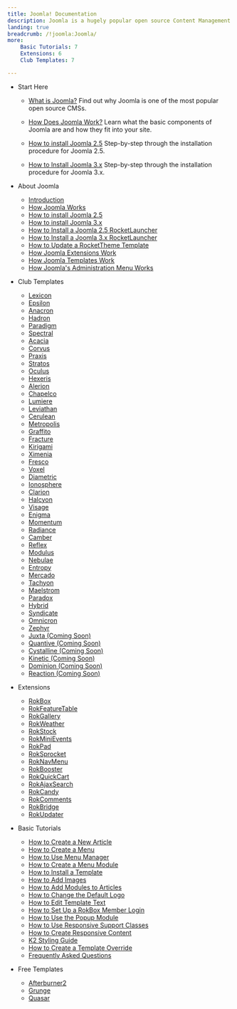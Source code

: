 ```yaml
---
title: Joomla! Documentation
description: Joomla is a hugely popular open source Content Management System (CMS) and the platform this site is built upon. This section enables you to find out more about Joomla and how to use it with RocketTheme templates and extensions.
landing: true
breadcrumb: /!joomla:Joomla/
more:
	Basic Tutorials: 7
	Extensions: 6
	Club Templates: 7

---
```


* Start Here

	- [What is Joomla?](platform/)
	  Find out why Joomla is one of the most popular open source CMSs.

	- [How Does Joomla Work?](platform/understanding.md)
	  Learn what the basic components of Joomla are and how they fit into your site.

	- [How to install Joomla 2.5](platform/install_joomla_25.md)
	  Step-by-step through the installation procedure for Joomla 2.5.

	- [How to Install Joomla 3.x](platform/install_joomla_3x.md)
	  Step-by-step through the installation procedure for Joomla 3.x.

<!-- -->

* About Joomla

	- [Introduction](platform/)
	- [How Joomla Works](platform/understanding.md)
	- [How to install Joomla 2.5](platform/install_joomla_25.md)
	- [How to install Joomla 3.x](platform/install_joomla_3x.md)
	- [How to Install a Joomla 2.5 RocketLauncher](platform/rocketlauncher_25.md)
    - [How to Install a Joomla 3.x RocketLauncher](platform/rocketlauncher_3x.md)
    - [How to Update a RocketTheme Template](platform/update_template.md)
	- [How Joomla Extensions Work](platform/extensions.md)
	- [How Joomla Templates Work](platform/templates.md)
	- [How Joomla's Administration Menu Works](platform/administrator.md)

<!-- -->

* Club Templates
	
	- [Lexicon](templates/lexicon)
	- [Epsilon](templates/epsilon)
	- [Anacron](templates/anacron)
	- [Hadron](templates/hadron)
	- [Paradigm](templates/paradigm)
	- [Spectral](templates/spectral)
	- [Acacia](templates/acacia)
	- [Corvus](templates/corvus)
	- [Praxis](templates/praxis)
	- [Stratos](templates/stratos)
	- [Oculus](templates/oculus)
	- [Hexeris](templates/hexeris)
	- [Alerion](templates/alerion)
	- [Chapelco](templates/chapelco)
	- [Lumiere](templates/lumiere)
	- [Leviathan](templates/leviathan)
	- [Cerulean](templates/cerulean)
	- [Metropolis](templates/metropolis)
	- [Graffito](templates/graffito)
	- [Fracture](templates/fracture)
	- [Kirigami](templates/kirigami)
	- [Ximenia](templates/ximenia)
	- [Fresco](templates/fresco)
	- [Voxel](templates/voxel)
	- [Diametric](templates/diametric)
	- [Ionosphere](templates/ionosphere)
	- [Clarion](templates/clarion)
	- [Halcyon](templates/halcyon)
	- [Visage](templates/visage)
	- [Enigma](templates/enigma)
	- [Momentum](templates/momentum)
	- [Radiance](templates/radiance)
	- [Camber](templates/camber)
	- [Reflex](templates/reflex)
	- [Modulus](templates/modulus)
	- [Nebulae](templates/nebulae)
	- [Entropy](templates/entropy)
	- [Mercado](templates/mercado)
	- [Tachyon](templates/tachyon)
	- [Maelstrom](templates/maelstrom)
	- [Paradox](templates/paradox)
	- [Hybrid](templates/hybrid)
	- [Syndicate](templates/syndicate)
	- [Omnicron](templates/omnicron)
	- [Zephyr](templates/zephyr)
	- [Juxta (Coming Soon)](templates/juxta)
	- [Quantive (Coming Soon)](templates/quantive)
	- [Cystalline (Coming Soon)](templates/crystalline)
	- [Kinetic (Coming Soon)](templates/kinetic)
	- [Dominion (Coming Soon)](templates/dominion)
	- [Reaction (Coming Soon)](templates/reaction)


<!-- -->

* Extensions

	- [RokBox](extensions/rokbox/)
	- [RokFeatureTable](extensions/rokfeaturetable/)
	- [RokGallery](extensions/rokgallery/)
	- [RokWeather](extensions/rokweather/)
	- [RokStock](extensions/rokstock/)
	- [RokMiniEvents](extensions/rokminievents/)
	- [RokPad](extensions/rokpad/)
	- [RokSprocket](extensions/roksprocket/)
	- [RokNavMenu](extensions/roknavmenu/)
	- [RokBooster](extensions/rokbooster/)
	- [RokQuickCart](extensions/rokquickcart/)
	- [RokAjaxSearch](extensions/rokajaxsearch/)
	- [RokCandy](extensions/rokcandy/)
	- [RokComments](extensions/rokcomments/)
	- [RokBridge](extensions/rokbridge/)
	- [RokUpdater](extensions/rokupdater/)

<!-- -->

* Basic Tutorials

	- [How to Create a New Article](basic/how_to_create_an_article.md)
	- [How to Create a Menu](basic/menu_manager.md#how-to-create-a-menu)
	- [How to Use Menu Manager](basic/menu_manager.md#managing-your-menus)
	- [How to Create a Menu Module](basic/menu_manager.md#creating-menu-modules)
	- [How to Install a Template](platform/templates.md#how-to-install-a-joomla-template)
	- [How to Add Images](basic/adding_images.md)	
	- [How to Add Modules to Articles](basic/how_to_add_a_module_to_an_article.md)
	- [How to Change the Default Logo](basic/how_to_edit_the_logo.md)
	- [How to Edit Template Text](basic/how_to_edit_template_text.md)
	- [How to Set Up a RokBox Member Login](basic/how_to_set_up_a_rokbox_member_login.md)
	- [How to Use the Popup Module](basic/how_to_use_popup_module.md)
	- [How to Use Responsive Support Classes](basic/responsive_support_classes.md)
	- [How to Create Responsive Content](basic/creating_responsive_content.md)
	- [K2 Styling Guide](basic/k2_styling_guide.md)
	- [How to Create a Template Override](basic/how_to_create_a_template_override.md)
	- [Frequently Asked Questions](basic/faq.md)

<!-- -->

* Free Templates

	- [Afterburner2](templates/afterburner2)
	- [Grunge](templates/grunge)
	- [Quasar](templates/quasar)

